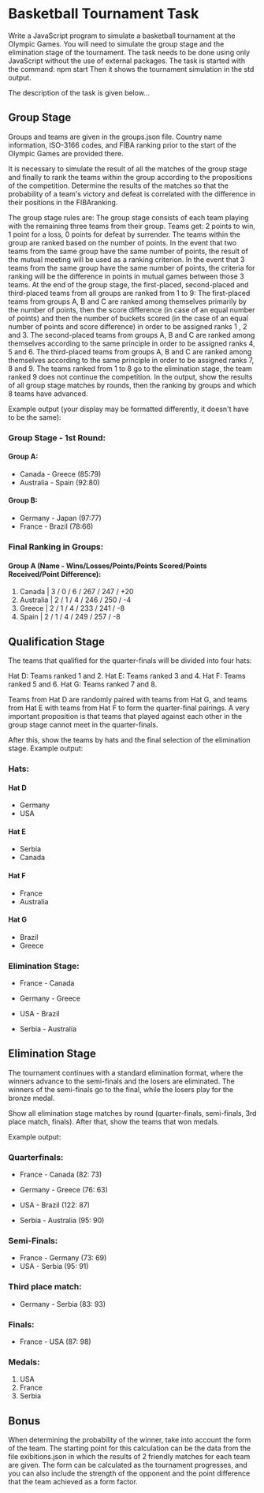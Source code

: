 # Basketball Tournament Task

Write a JavaScript program to simulate a basketball tournament at the Olympic Games. You will need to simulate the group stage and the elimination stage of the tournament.
The task needs to be done using only JavaScript without the use of external packages.
The task is started with the command: npm start
Then it shows the tournament simulation in the std output.

The description of the task is given below...

## Group Stage

Groups and teams are given in the groups.json file. Country name information, ISO-3166 codes, and FIBA ​​ranking prior to the start of the Olympic Games are provided there.

It is necessary to simulate the result of all the matches of the group stage and finally to rank the teams within the group according to the propositions of the competition. Determine the results of the matches so that the probability of a team's victory and defeat is correlated with the difference in their positions in the FIBA ​​ranking.

The group stage rules are:
The group stage consists of each team playing with the remaining three teams from their group. Teams get:
2 points to win,
1 point for a loss,
0 points for defeat by surrender.
The teams within the group are ranked based on the number of points. 
In the event that two teams from the same group have the same number of points, the result of the mutual meeting will be used as a ranking criterion. 
In the event that 3 teams from the same group have the same number of points, the criteria for ranking will be the difference in points in mutual games between those 3 teams.
At the end of the group stage, the first-placed, second-placed and third-placed teams from all groups are ranked from 1 to 9:
The first-placed teams from groups A, B and C are ranked among themselves primarily by the number of points, then the score difference (in case of an equal number of points) and then the number of buckets scored (in the case of an equal number of points and score difference) in order to be assigned ranks 1 , 2 and 3.
The second-placed teams from groups A, B and C are ranked among themselves according to the same principle in order to be assigned ranks 4, 5 and 6.
The third-placed teams from groups A, B and C are ranked among themselves according to the same principle in order to be assigned ranks 7, 8 and 9.
The teams ranked from 1 to 8 go to the elimination stage, the team ranked 9 does not continue the competition.
In the output, show the results of all group stage matches by rounds, then the ranking by groups and which 8 teams have advanced.

Example output (your display may be formatted differently, it doesn't have to be the same):

### Group Stage - 1st Round:

#### Group A:
- Canada - Greece (85:79)
- Australia - Spain (92:80)

#### Group B:
- Germany - Japan (97:77)
- France - Brazil (78:66)

### Final Ranking in Groups:

#### Group A (Name - Wins/Losses/Points/Points Scored/Points Received/Point Difference):
1. Canada   | 3 / 0 / 6  / 267 / 247 / +20
2. Australia | 2 / 1 / 4  / 246 / 250 / -4
3. Greece    | 2 / 1 / 4  / 233 / 241 / -8
4. Spain     | 2 / 1 / 4  / 249 / 257 / -8

## Qualification Stage

The teams that qualified for the quarter-finals will be divided into four hats:

Hat D: Teams ranked 1 and 2.
Hat E: Teams ranked 3 and 4.
Hat F: Teams ranked 5 and 6.
Hat G: Teams ranked 7 and 8.

Teams from Hat D are randomly paired with teams from Hat G, and teams from Hat E with teams from Hat F to form the quarter-final pairings. 
A very important proposition is that teams that played against each other in the group stage cannot meet in the quarter-finals.

After this, show the teams by hats and the final selection of the elimination stage.
Example output:

### Hats:
#### Hat D
- Germany
- USA

#### Hat E
- Serbia
- Canada

#### Hat F
- France
- Australia

#### Hat G
- Brazil
- Greece

### Elimination Stage:
- France - Canada
- Germany - Greece

- USA - Brazil
- Serbia - Australia

## Elimination Stage

The tournament continues with a standard elimination format, where the winners advance to the semi-finals and the losers are eliminated. 
The winners of the semi-finals go to the final, while the losers play for the bronze medal.

Show all elimination stage matches by round (quarter-finals, semi-finals, 3rd place match, finals). 
After that, show the teams that won medals.

Example output:

### Quarterfinals:
- France - Canada (82: 73)
- Germany - Greece (76: 63)

- USA - Brazil (122: 87)
- Serbia - Australia (95: 90)

### Semi-Finals:
- France - Germany (73: 69)
- USA - Serbia (95: 91)

### Third place match:
- Germany - Serbia (83: 93)

### Finals:
- France - USA (87: 98)

### Medals:
1. USA
2. France
3. Serbia

## Bonus

When determining the probability of the winner, take into account the form of the team. 
The starting point for this calculation can be the data from the file exibitions.json in which the results of 2 friendly matches for each team are given. 
The form can be calculated as the tournament progresses, and you can also include the strength of the opponent and the point difference that the team achieved as a form factor.
